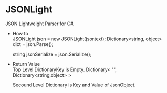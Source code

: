 JSONLight
=========

JSON Lightweight Parser for C#.  

* How to  
  JSONLight json = new JSONLight(jsontext);
  Dictionary<string, object> dict = json.Parse();  
  
  string jsonSerialize = json.Serialize();  
  
* Return Value  
  Top Level DictionaryKey is Empty. 
   Dictionary< "", Dictionary<string,object> >  
  
  Secound Level Dictionary is Key and Value of JsonObject.


